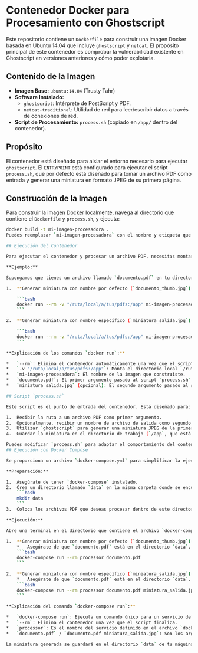 # Contenedor Docker para Procesamiento con Ghostscript

Este repositorio contiene un `Dockerfile` para construir una imagen Docker basada en Ubuntu 14.04 que incluye `ghostscript` y `netcat`. El propósito principal de este contenedor es comprobar la vulnerabilidad existente en Ghostscript en versiones anteriores y cómo poder explotarla.

## Contenido de la Imagen

*   **Imagen Base:** `ubuntu:14.04` (Trusty Tahr)
*   **Software Instalado:**
    *   `ghostscript`: Intérprete de PostScript y PDF.
    *   `netcat-traditional`: Utilidad de red para leer/escribir datos a través de conexiones de red.
*   **Script de Procesamiento:** `process.sh` (copiado en `/app/` dentro del contenedor).

## Propósito

El contenedor está diseñado para aislar el entorno necesario para ejecutar `ghostscript`. El `ENTRYPOINT` está configurado para ejecutar el script `process.sh`, que por defecto está diseñado para tomar un archivo PDF como entrada y generar una miniatura en formato JPEG de su primera página.

## Construcción de la Imagen

Para construir la imagen Docker localmente, navega al directorio que contiene el `Dockerfile` y `process.sh`, y ejecuta:

```bash
docker build -t mi-imagen-procesadora .
Puedes reemplazar `mi-imagen-procesadora` con el nombre y etiqueta que prefieras.

## Ejecución del Contenedor

Para ejecutar el contenedor y procesar un archivo PDF, necesitas montar el directorio que contiene el PDF en el directorio de trabajo del contenedor (`/app`) y pasar el nombre del archivo PDF como argumento al comando `docker run`.

**Ejemplo:**

Supongamos que tienes un archivo llamado `documento.pdf` en tu directorio actual (`/ruta/local/a/tus/pdfs`).

1.  **Generar miniatura con nombre por defecto (`documento_thumb.jpg`):**

    ```bash
    docker run --rm -v "/ruta/local/a/tus/pdfs:/app" mi-imagen-procesadora documento.pdf
    ```

2.  **Generar miniatura con nombre específico (`miniatura_salida.jpg`):**

    ```bash
    docker run --rm -v "/ruta/local/a/tus/pdfs:/app" mi-imagen-procesadora documento.pdf miniatura_salida.jpg
    ```

**Explicación de los comandos `docker run`:**

*   `--rm`: Elimina el contenedor automáticamente una vez que el script `process.sh` finaliza.
*   `-v "/ruta/local/a/tus/pdfs:/app"`: Monta el directorio local `/ruta/local/a/tus/pdfs` (donde se encuentra tu PDF) en el directorio `/app` dentro del contenedor. Esto permite que el script `process.sh` acceda al archivo de entrada y guarde el archivo de salida en tu directorio local. **Importante:** Reemplaza `/ruta/local/a/tus/pdfs` con la ruta real en tu sistema. Si estás en el mismo directorio que el PDF, puedes usar `$(pwd)` (Linux/macOS) o `%cd%` (Windows CMD).
*   `mi-imagen-procesadora`: El nombre de la imagen que construiste.
*   `documento.pdf`: El primer argumento pasado al script `process.sh` (el archivo PDF de entrada).
*   `miniatura_salida.jpg` (opcional): El segundo argumento pasado al script `process.sh` (el nombre deseado para el archivo de salida).

## Script `process.sh`

Este script es el punto de entrada del contenedor. Está diseñado para:

1.  Recibir la ruta a un archivo PDF como primer argumento.
2.  Opcionalmente, recibir un nombre de archivo de salida como segundo argumento.
3.  Utilizar `ghostscript` para generar una miniatura JPEG de la primera página del PDF.
4.  Guardar la miniatura en el directorio de trabajo (`/app`, que está montado desde tu sistema local).

Puedes modificar `process.sh` para adaptar el comportamiento del contenedor a tus necesidades específicas de procesamiento con Ghostscript o Netcat.
## Ejecución con Docker Compose

Se proporciona un archivo `docker-compose.yml` para simplificar la ejecución del contenedor, especialmente la gestión del montaje de volúmenes.

**Preparación:**

1.  Asegúrate de tener `docker-compose` instalado.
2.  Crea un directorio llamado `data` en la misma carpeta donde se encuentran `docker-compose.yml`, `Dockerfile` y `process.sh`:
    ```bash
    mkdir data
    ```
3.  Coloca los archivos PDF que deseas procesar dentro de este directorio `data`.

**Ejecución:**

Abre una terminal en el directorio que contiene el archivo `docker-compose.yml` y ejecuta los siguientes comandos:

1.  **Generar miniatura con nombre por defecto (`documento_thumb.jpg`):**
    *   Asegúrate de que `documento.pdf` está en el directorio `data`.
    ```bash
    docker-compose run --rm processor documento.pdf
    ```

2.  **Generar miniatura con nombre específico (`miniatura_salida.jpg`):**
    *   Asegúrate de que `documento.pdf` está en el directorio `data`.
    ```bash
    docker-compose run --rm processor documento.pdf miniatura_salida.jpg
    ```

**Explicación del comando `docker-compose run`:**

*   `docker-compose run`: Ejecuta un comando único para un servicio definido en `docker-compose.yml`.
*   `--rm`: Elimina el contenedor una vez que el script finaliza.
*   `processor`: Es el nombre del servicio definido en el archivo `docker-compose.yml`.
*   `documento.pdf` / `documento.pdf miniatura_salida.jpg`: Son los argumentos que se pasan al script `process.sh` dentro del contenedor.

La miniatura generada se guardará en el directorio `data` de tu máquina local, ya que está montado como volumen en el contenedor.
